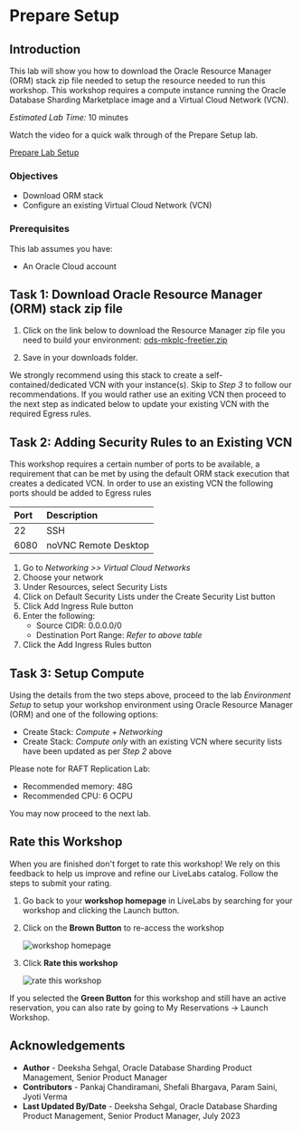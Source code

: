 # Prepare Setup

## Introduction
This lab will show you how to download the Oracle Resource Manager (ORM) stack zip file needed to setup the resource needed to run this workshop. This workshop requires a compute instance running the Oracle Database Sharding Marketplace image and a Virtual Cloud Network (VCN).

*Estimated Lab Time:* 10 minutes

Watch the video for a quick walk through of the Prepare Setup lab.

[Prepare Lab Setup](youtube:DTIGmlj7Y3I)

### Objectives
-   Download ORM stack
-   Configure an existing Virtual Cloud Network (VCN)

### Prerequisites
This lab assumes you have:
- An Oracle Cloud account

## Task 1: Download Oracle Resource Manager (ORM) stack zip file
1.  Click on the link below to download the Resource Manager zip file you need to build your environment: [ods-mkplc-freetier.zip](https://objectstorage.us-ashburn-1.oraclecloud.com/p/f1Det9Oz4YxwBGqwwkV36cmEThw8EAwf_-pSBcdvOkQoNtD6UloIuz_6F0XQfJHO/n/natdsecurity/b/stack/o/ods-mkplc-freetier.zip)

2.  Save in your downloads folder.

We strongly recommend using this stack to create a self-contained/dedicated VCN with your instance(s). Skip to *Step 3* to follow our recommendations. If you would rather use an exiting VCN then proceed to the next step as indicated below to update your existing VCN with the required Egress rules.

## Task 2: Adding Security Rules to an Existing VCN   
This workshop requires a certain number of ports to be available, a requirement that can be met by using the default ORM stack execution that creates a dedicated VCN. In order to use an existing VCN the following ports should be added to Egress rules

| Port           |Description                            |
| :------------- | :------------------------------------ |
| 22             | SSH                                   |
| 6080           | noVNC Remote Desktop                  |

1.  Go to *Networking >> Virtual Cloud Networks*
2.  Choose your network
3.  Under Resources, select Security Lists
4.  Click on Default Security Lists under the Create Security List button
5.  Click Add Ingress Rule button
6.  Enter the following:  
    - Source CIDR: 0.0.0.0/0
    - Destination Port Range: *Refer to above table*
7.  Click the Add Ingress Rules button

## Task 3: Setup Compute   
Using the details from the two steps above, proceed to the lab *Environment Setup* to setup your workshop environment using Oracle Resource Manager (ORM) and one of the following options:
-  Create Stack:  *Compute + Networking*
-  Create Stack:  *Compute only* with an existing VCN where security lists have been updated as per *Step 2* above

Please note for RAFT Replication Lab:
- Recommended memory: 48G
- Recommended CPU: 6 OCPU

You may now proceed to the next lab.

## Rate this Workshop
When you are finished don't forget to rate this workshop!  We rely on this feedback to help us improve and refine our LiveLabs catalog.  Follow the steps to submit your rating.

1.  Go back to your **workshop homepage** in LiveLabs by searching for your workshop and clicking the Launch button.
2.  Click on the **Brown Button** to re-access the workshop  

    ![workshop homepage](https://oracle-livelabs.github.io/common/labs/cloud-login/images/workshop-homepage-2.png " ")

3.  Click **Rate this workshop**

    ![rate this workshop](https://oracle-livelabs.github.io/common/labs/cloud-login/images/rate-this-workshop.png " ")

If you selected the **Green Button** for this workshop and still have an active reservation, you can also rate by going to My Reservations -> Launch Workshop.

## Acknowledgements
* **Author** - Deeksha Sehgal, Oracle Database Sharding Product Management, Senior Product Manager
* **Contributors** - Pankaj Chandiramani, Shefali Bhargava, Param Saini, Jyoti Verma
* **Last Updated By/Date** - Deeksha Sehgal, Oracle Database Sharding Product Management, Senior Product Manager, July 2023
